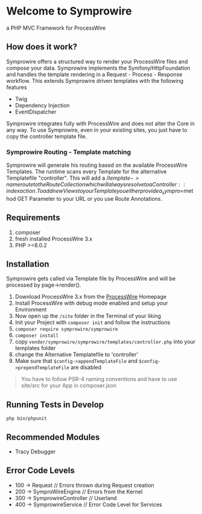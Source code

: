 # Welcome to Symprowire
a PHP MVC Framework for ProcessWire

## How does it work?

Symprowire offers a structured way to render your ProcessWire files and compose your data.
Symprowire implements the Symfony/HttpFoundation and handles the template rendering in a Request - Process - Response workflow.
This extends Symprowire driven templates with the following features

- Twig
- Dependency Injection
- EventDispatcher

Symprowire integrates fully with ProcessWire and does not alter the Core in any way.
To use Symprowire, even in your existing sites, you just have to copy the controller template file.

### Symprowire Routing - Template matching

Symprowire will generate his routing based on the available ProcessWire Templates. 
The runtime scans every Template for the alternative Templatefile "controller". 
This will add a /$template->name route to the RouteCollection which will always resolve to a Controller::index action.
To add new Views to your Template you either provide a _sympro=$method GET Parameter to your URL or you use Route Annotations.

## Requirements

1. composer
2. fresh installed ProcessWire 3.x
3. PHP >=8.0.2

## Installation

Symprowire gets called via Template file by ProcessWire and will be processed by page->render().

1. Download ProcessWire 3.x from the [ProcessWire](https://processwire.com/) Homepage
2. Install ProcessWire with debug mode enabled and setup your Environment
3. Now open up the `/site` folder in the Terminal of your liking
4. Init your Project with `composer init` and follow the instructions
5. `composer require symprowire/symprowire`
6. `composer install`
7. copy `vendor/symprowire/symprowire/templates/controller.php` into your templates folder
8. change the Alternative Templatefile to 'controller'
9. Make sure that `$config->appendTemplateFile` and `$config->prependTemplateFile` are disabled

>You have to follow PSR-4 naming conventions and have to use site/src for your App in composer.json

## Running Tests in Develop

`php bin/phpunit`

## Recommended Modules

- Tracy Debugger

## Error Code Levels

- 100 -> Request // Errors thrown during Request creation
- 200 -> SymproWireEngine // Errors from the Kernel
- 300 -> SymprowireController // Userland
- 400 -> SymprowireService // Error Code Level for Services

